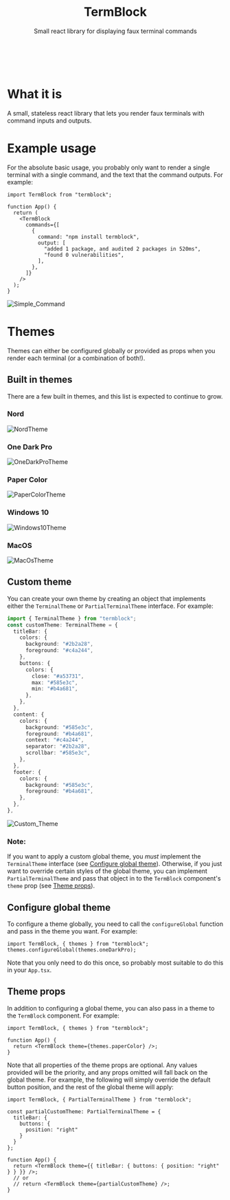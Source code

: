 <h1 align="center">
    TermBlock
</h1>

<p align="center">
    Small react library for displaying faux terminal commands
</p>
<br/>
<br/>
<br/>
<br/>

# What it is

A small, stateless react library that lets you render faux terminals with command inputs and outputs.

# Example usage

For the absolute basic usage, you probably only want to render a single terminal with a single command, and the text that the command outputs. For example:

```tsx
import TermBlock from "termblock";

function App() {
  return (
    <TermBlock
      commands={[
        {
          command: "npm install termblock",
          output: [
            "added 1 package, and audited 2 packages in 520ms",
            "found 0 vulnerabilities",
          ],
        },
      ]}
    />
  );
}
```

![Simple_Command](/docs/images/TermBlock_SimpleCommand.png "Simple Command")

# Themes

Themes can either be configured globally or provided as props when you render each terminal (or a combination of both!). 

## Built in themes

There are a few built in themes, and this list is expected to continue to grow.

### Nord
![NordTheme](/docs/images/themes/NordTheme.png "Nord Theme")

### One Dark Pro
![OneDarkProTheme](/docs/images/themes/OneDarkProTheme.png "One Dark Pro Theme")

### Paper Color
![PaperColorTheme](/docs/images/themes/PaperColorTheme.png "Paper Color Theme")

### Windows 10
![Windows10Theme](/docs/images/themes/Windows10Theme.png "Windows 10 Theme")

### MacOS
![MacOsTheme](/docs/images/themes/MacOsTheme.png "MacOS Theme")

## Custom theme

You can create your own theme by creating an object that implements either the `TerminalTheme` or `PartialTerminalTheme` interface. For example:

```ts
import { TerminalTheme } from "termblock";
const customTheme: TerminalTheme = {
  titleBar: {
    colors: {
      background: "#2b2a28",
      foreground: "#c4a244",
    },
    buttons: {
      colors: {
        close: "#a53731",
        max: "#585e3c",
        min: "#b4a681",
      },
    },
  },
  content: {
    colors: {
      background: "#585e3c",
      foreground: "#b4a681",
      context: "#c4a244",
      separator: "#2b2a28",
      scrollbar: "#585e3c",
    },
  },
  footer: {
    colors: {
      background: "#585e3c",
      foreground: "#b4a681",
    },
  },
},
```
![Custom_Theme](/docs/images/themes/CustomTheme.png "Custom Theme")

### Note:
If you want to apply a custom global theme, you *must* implement the `TerminalTheme` interface (see [Configure global theme](#configure-global-theme)). Otherwise, if you just want to override certain styles of the global theme, you can implement `PartialTerminalTheme` and pass that object in to the `TermBlock` component's `theme` prop (see [Theme props](#theme-props)).


## Configure global theme

To configure a theme globally, you need to call the `configureGlobal` function and pass in the theme you want. For example:

```tsx
import TermBlock, { themes } from "termblock";
themes.configureGlobal(themes.oneDarkPro);
```

Note that you only need to do this once, so probably most suitable to do this in your `App.tsx`.

## Theme props

In addition to configuring a global theme, you can also pass in a theme to the `TermBlock` component. For example:

```tsx
import TermBlock, { themes } from "termblock";

function App() {
  return <TermBlock theme={themes.paperColor} />;
}
```

Note that all properties of the theme props are optional. Any values provided will be the priority, and any props omitted will fall back on the global theme. For example, the following will simply override the default button position, and the rest of the global theme will apply:

```tsx
import TermBlock, { PartialTerminalTheme } from "termblock";

const partialCustomTheme: PartialTerminalTheme = { 
  titleBar: { 
    buttons: { 
      position: "right" 
    } 
  } 
};

function App() {
  return <TermBlock theme={{ titleBar: { buttons: { position: "right" } } }} />;
  // or 
  // return <TermBlock theme={partialCustomTheme} />;
}
```